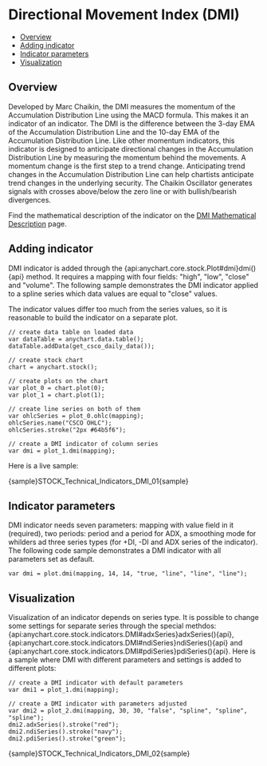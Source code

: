# Directional Movement Index (DMI)

* [Overview](#overview)
* [Adding indicator](#adding_indicator)
* [Indicator parameters](#indicator_parameters)
* [Visualization](#visualization)

## Overview

Developed by Marc Chaikin, the DMI measures the momentum of the Accumulation Distribution Line using the MACD formula. This makes it an indicator of an indicator. The DMI is the difference between the 3-day EMA of the Accumulation Distribution Line and the 10-day EMA of the Accumulation Distribution Line. Like other momentum indicators, this indicator is designed to anticipate directional changes in the Accumulation Distribution Line by measuring the momentum behind the movements. A momentum change is the first step to a trend change. Anticipating trend changes in the Accumulation Distribution Line can help chartists anticipate trend changes in the underlying security. The Chaikin Oscillator generates signals with crosses above/below the zero line or with bullish/bearish divergences.

Find the mathematical description of the indicator on the [DMI Mathematical Description](Mathematical_Description#directional_movement_index) page.

## Adding indicator

DMI indicator is added through the {api:anychart.core.stock.Plot#dmi}dmi(){api} method. It requires a mapping with four fields: "high", "low", "close" and "volume". The following sample demonstrates the DMI indicator applied to a spline series which data values are equal to "close" values.

The indicator values differ too much from the series values, so it is reasonable to build the indicator on a separate plot.

```
// create data table on loaded data
var dataTable = anychart.data.table();
dataTable.addData(get_csco_daily_data());

// create stock chart
chart = anychart.stock();

// create plots on the chart
var plot_0 = chart.plot(0);
var plot_1 = chart.plot(1);

// create line series on both of them
var ohlcSeries = plot_0.ohlc(mapping);
ohlcSeries.name("CSCO OHLC");
ohlcSeries.stroke("2px #64b5f6");

// create a DMI indicator of column series
var dmi = plot_1.dmi(mapping);
```

Here is a live sample:

{sample}STOCK\_Technical\_Indicators\_DMI\_01{sample}

## Indicator parameters

DMI indicator needs seven parameters: mapping with value field in it (required), two periods: period and a period for ADX, a smoothing mode for whilders ad three series types (for +DI, -DI and ADX series of the indicator). The following code sample demonstrates a DMI indicator with all parameters set as default.

```
var dmi = plot.dmi(mapping, 14, 14, "true, "line", "line", "line");
```

## Visualization

Visualization of an indicator depends on series type. It is possible to change some settings for separate series through the special methdos: {api:anychart.core.stock.indicators.DMI#adxSeries}adxSeries(){api}, {api:anychart.core.stock.indicators.DMI#ndiSeries}ndiSeries(){api} and {api:anychart.core.stock.indicators.DMI#pdiSeries}pdiSeries(){api}. Here is a sample where DMI with different parameters and settings is added to different plots:

```
// create a DMI indicator with default parameters
var dmi1 = plot_1.dmi(mapping);

// create a DMI indicator with parameters adjusted
var dmi2 = plot_2.dmi(mapping, 30, 30, "false", "spline", "spline", "spline");
dmi2.adxSeries().stroke("red");
dmi2.ndiSeries().stroke("navy");
dmi2.pdiSeries().stroke("green");
```

{sample}STOCK\_Technical\_Indicators\_DMI\_02{sample}
